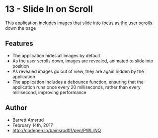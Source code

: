 # 13 - Slide In on Scroll

This application includes images that slide into focus as the user scrolls down the page

## Features

- The application hides all images by default
- As the user scrolls down, images are revealed, animated to slide into position
- As revealed images go out of view, they are again hidden by the application
- The application includes a debounce function, ensuring that the application runs once every 20 milliseconds, rather than every millisecond, improving performance

## Author

- Barrett Amsrud
- February 14th, 2017
- http://codepen.io/bamsrud01/pen/PWLrNQ

